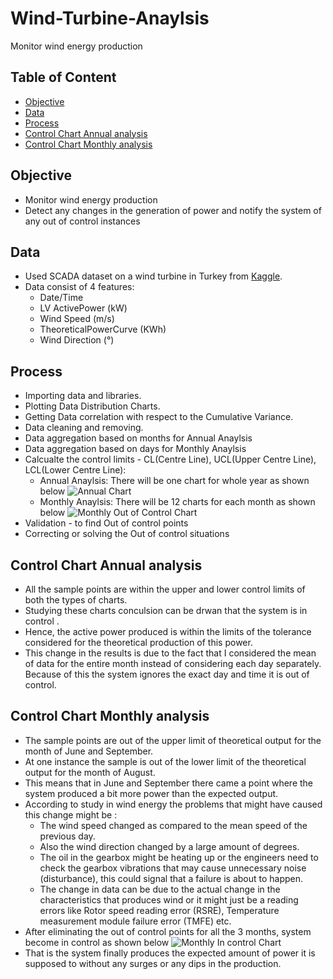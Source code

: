 # Wind-Turbine-Anaylsis
Monitor wind energy production

## Table of Content
* [Objective](#objective)
* [Data](#data)
* [Process](#process)
* [Control Chart Annual analysis](#control-chart-annual-analysis)
* [Control Chart Monthly analysis](#control-chart-monthly-analysis)

## Objective
* Monitor wind energy production
* Detect any changes in the generation of power and notify the system of any out of control instances

## Data
* Used SCADA dataset on a wind turbine in Turkey from [Kaggle](https://www.kaggle.com/berkerisen/wind-turbine-scada-dataset).
* Data consist of 4 features:
	* Date/Time 
	* LV ActivePower (kW)
	* Wind Speed (m/s) 
	* TheoreticalPowerCurve (KWh)
	* Wind Direction (°)

## Process
* Importing data and libraries.
* Plotting Data Distribution Charts.
* Getting Data correlation with respect to the Cumulative Variance.
* Data cleaning and removing.
* Data aggregation based on months for Annual Anaylsis
* Data aggregation based on days for Monthly Anaylsis
* Calcualte the control limits - CL(Centre Line), UCL(Upper Centre Line), LCL(Lower Centre Line):
	* Annual Anaylsis: There will be one chart for whole year as shown below
	![Annual Chart](https://github.com/paliwalabhishek/Wind-Turbine-Anaylsis/images/annualChart.jpg)
	* Monthly Anaylsis: There will be 12 charts for each month as shown below
	![Monthly Out of Control Chart](https://github.com/paliwalabhishek/Wind-Turbine-Anaylsis/images/monthlyOutOfControl.JPG)
* Validation - to find Out of control points
* Correcting or solving the Out of control situations 

## Control Chart Annual analysis
* All the sample points are within the upper and lower control limits of both the types of charts.
* Studying these charts conculsion can be drwan that the system is in control .
* Hence, the active power produced is within the limits of the tolerance considered for the theoretical production of this power.
* This change in the results is due to the fact that I considered the mean of data for the entire month instead of considering each day separately. Because of this the system ignores the exact day and time it is out of control.

## Control Chart Monthly analysis
*	The sample points are out of the upper limit of theoretical output for the month of June and September.
*	At one instance the sample is out of the lower limit of the theoretical output for the month of August.
*	This means that in June and September there came a point where the system produced a bit more power than the expected output.
*	According to study in wind energy the problems that might have caused this change might be :
	*	The wind speed changed as compared to the mean speed of the previous day.
	*	Also the wind direction changed by a large amount of degrees.
	*	The oil in the gearbox might be heating up or the engineers need to check the gearbox vibrations that may cause unnecessary noise (disturbance), this could signal that a failure is about to happen. 
	*	The change in data can be due to the actual change in the characteristics that produces wind or it might just be a reading errors like Rotor speed reading error (RSRE), Temperature measurement module failure error (TMFE) etc.
*	After eliminating the out of control points for all the 3 months, system  become in control as shown below
		![Monthly In control Chart](https://github.com/paliwalabhishek/Wind-Turbine-Anaylsis/images/monthlyInOfControl.JPG)
*	That is the system finally produces the expected amount of power it is supposed to without any surges or any dips in the production.


	



